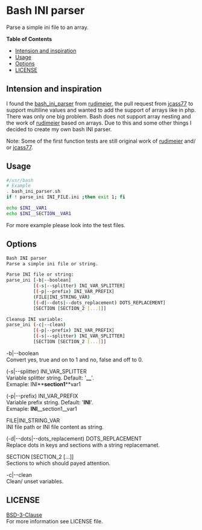 # Bash INI parser
Parse a simple ini file to an array.

**Table of Contents**
- [Intension and inspiration](#intension-and-inspiration)
- [Usage](#usage)
- [Options](#options)
- [LICENSE](#license)


## Intension and inspiration
I found the [bash_ini_parser] from [rudimeier], the pull request from [jcass77] to support multiline values and wanted to add the support of arrays like in php.<br />
There was only one big problem. Bash does not support array nesting and the work of [rudimeier] based on arrays.
Due to this and some other things I decided to create my own bash INI parser.

Note: Some of the first function tests are still original work
of [rudimeier] and/ or [jcass77].


## Usage
```bash
#/usr/bash
# Example
. bash_ini_parser.sh
if ! parse_ini INI_FILE.ini ;then exit 1; fi

echo $INI__VAR1
echo $INI__SECTION__VAR1
```
For more example please look into the test files.


## Options
```bash
Bash INI parser
Parse a simple ini file or string.

Parse INI file or string:
parse_ini [-b|--boolean]
          [(-s|--splitter) INI_VAR_SPLITTER]
          [(-p|--prefix) INI_VAR_PREFIX]
          (FILE|INI_STRING_VAR)
          [(-d|--dots|--dots_replacement) DOTS_REPLACEMENT]
          [SECTION [SECTION_2 [...]]]

Cleanup INI variable:
parse_ini (-c|--clean)
          [(-p|--prefix) INI_VAR_PREFIX]
          [(-s|--splitter) INI_VAR_SPLITTER]
          [SECTION [SECTION_2 [...]]]
```
-b|--boolean<br />
Convert yes, true and on to 1 and no, false and off to 0.

(-s|--splitter) INI_VAR_SPLITTER<br />
Variable splitter string. Default: '**__**'.<br />
Exmaple: INI**__**section1**__**var1

(-p|--prefix) INI_VAR_PREFIX<br />
Variable prefix string. Default: '**INI**'.<br />
Exmaple: **INI**__section1__var1

FILE|INI_STRING_VAR<br />
INI file path or INI file content as string.

(-d|--dots|--dots_replacement) DOTS_REPLACEMENT<br />
Replace dots in keys and sections with a string replacemanet.

SECTION [SECTION_2 [...]]<br />
Sections to which should payed attention.

-c|--clean<br />
Clean/ unset variables.


## LICENSE
[BSD-3-Clause]<br />
For more information see LICENSE file.


[bash_ini_parser]: <https://github.com/rudimeier/bash_ini_parser>
[rudimeier]: <https://github.com/rudimeier>
[jcass77]: <https://github.com/jcass77>
[BSD-3-Clause]: <https://opensource.org/licenses/BSD-3-Clause>
